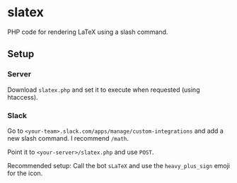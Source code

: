 # slatex
PHP code for rendering LaTeX using a slash command.

## Setup
### Server
Download `slatex.php` and set it to execute when requested (using htaccess).

### Slack
Go to `<your-team>.slack.com/apps/manage/custom-integrations` and add a new slash command. I recommend `/math`.

Point it to `<your-server>/slatex.php` and use `POST`.

Recommended setup: Call the bot `sLaTeX` and use the `heavy_plus_sign` emoji for the icon.
